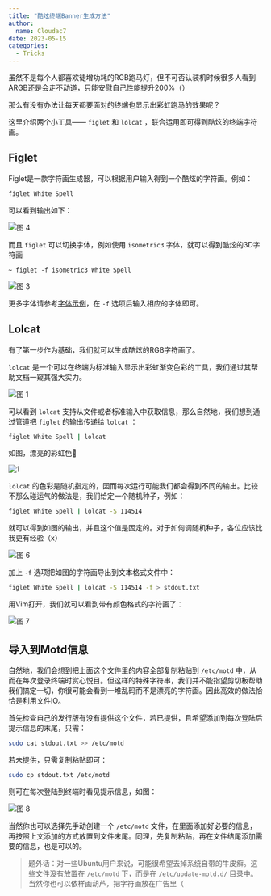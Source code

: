 ```yaml
---
title: "酷炫终端Banner生成方法"
author: 
  name: Cloudac7
date: 2023-05-15
categories:
  - Tricks
---
```


虽然不是每个人都喜欢徒增功耗的RGB跑马灯，但不可否认装机时候很多人看到ARGB还是会走不动道，只能安慰自己性能提升200%（）

那么有没有办法让每天都要面对的终端也显示出彩虹跑马的效果呢？

这里介绍两个小工具—— `figlet` 和 `lolcat` ，联合运用即可得到酷炫的终端字符画。

## Figlet

Figlet是一款字符画生成器，可以根据用户输入得到一个酷炫的字符画。例如：

```bash
figlet White Spell
```

可以看到输出如下：

![图 4](https://s2.loli.net/2023/05/15/MlfBtaRh6CWPO75.png)  

而且 `figlet` 可以切换字体，例如使用 `isometric3` 字体，就可以得到酷炫的3D字符画

```basic
~ figlet -f isometric3 White Spell
```

![图 3](https://s2.loli.net/2023/05/15/jICNGuM6PAksiw9.png)  

更多字体请参考[字体示例](http://www.figlet.org/examples.html)，在 `-f` 选项后输入相应的字体即可。

## Lolcat

有了第一步作为基础，我们就可以生成酷炫的RGB字符画了。

`lolcat` 是一个可以在终端为标准输入显示出彩虹渐变色彩的工具，我们通过其帮助文档一窥其强大实力。

![图 1](https://s2.loli.net/2023/05/15/RacbGMQpIZyUPDV.png)  


可以看到 `lolcat` 支持从文件或者标准输入中获取信息，那么自然地，我们想到通过管道把 `figlet` 的输出传递给 `lolcat` ：

```bash
figlet White Spell | lolcat
```

如图，漂亮的彩虹色🌈

![1](https://s2.loli.net/2023/05/15/yJOpZYEcB5kzeox.png)  

`lolcat` 的色彩是随机指定的，因而每次运行可能我们都会得到不同的输出。比较不那么碰运气的做法是，我们给定一个随机种子，例如：

```bash
figlet White Spell | lolcat -S 114514
```

就可以得到如图的输出，并且这个值是固定的。对于如何调随机种子，各位应该比我更有经验（x）

![图 6](https://s2.loli.net/2023/05/15/vN1uhbEsVjHKDoq.png)  

加上 `-f` 选项把如图的字符画导出到文本格式文件中：

```bash
figlet White Spell | lolcat -S 114514 -f > stdout.txt
```

用Vim打开，我们就可以看到带有颜色格式的字符画了：

![图 7](https://s2.loli.net/2023/05/15/YQc7zOrukRWKqEP.png)  

## 导入到Motd信息

自然地，我们会想到把上面这个文件里的内容全部复制粘贴到 `/etc/motd` 中，从而在每次登录终端时赏心悦目。但这样的特殊字符串，我们并不能指望剪切板帮助我们搞定一切，你很可能会看到一堆乱码而不是漂亮的字符画。因此高效的做法恰恰是利用文件IO。

首先检查自己的发行版有没有提供这个文件，若已提供，且希望添加到每次登陆后提示信息的末尾，只需：

```bash
sudo cat stdout.txt >> /etc/motd
```

若未提供，只需复制粘贴即可：

```bash
sudo cp stdout.txt /etc/motd
```

则可在每次登陆到终端时看见提示信息，如图：

![图 8](https://s2.loli.net/2023/05/15/2JCFbkdsMhUiWDT.png)  

当然你也可以选择先手动创建一个 `/etc/motd` 文件，在里面添加好必要的信息，再按照上文添加的方式放置到文件末尾。同理，先复制粘贴，再在文件结尾添加需要的信息，也是可以的。

> 题外话：对一些Ubuntu用户来说，可能很希望去掉系统自带的牛皮癣。这些文件没有放置在 `/etc/motd` 下，而是在 `/etc/update-motd.d/` 目录中。当然你也可以依样画葫芦，把字符画放在广告里（
>
